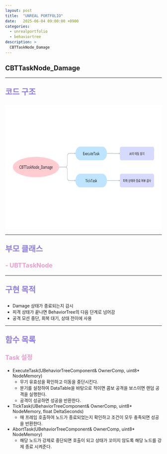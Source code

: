 ```yaml
---
layout: post
title:  "UNREAL PORTFOLIO"
date:   2025-06-04 09:00:00 +0900
categories:
  - unrealportfolio
  - behaviortree
description: >
  CBTTaskNode_Damage
---
```

## CBTTaskNode_Damage

---

<p style = "color:#8f7cee; font-size:25px; font-weight:bold">
코드 구조
</p>

<img src = "/assets/img/unrealportfolio/CBTTaskNode_Damage.png" width = "1000" height = "400">

---

<p style = "color:#8f7cee; font-size:25px; font-weight:bold">
부모 클래스
</p>

<p style = "color:#ed9ece; font-size:20px; font-weight:bold">
- UBTTaskNode
</p>

---

<p style = "color:#8f7cee; font-size:25px; font-weight:bold">
구현 목적
</p>

- Damage 상태가 종료되는지 감시
- 피격 상태가 끝나면 BehaviorTree의 다음 단계로 넘어감
- 공격 모션 중단, 회복 대기, 상태 전이에 사용

---

<p style = "color:#8f7cee; font-size:25px; font-weight:bold">
함수 목록
</p>

<p style = "color:#ed9ece; font-size:20px; font-weight:bold">
Task 설정
</p>


- ExecuteTask(UBehaviorTreeComponent& OwnerComp, uint8* NodeMemory)
  - 무기 유효성을 확인하고 이동을 중단시킨다.
  - 분기를 설정하여 DataTable을 바탕으로 적이면 콤보 공격을 보스이면 랜덤 공격을 실행한다.
  - 공격이 성공하면 성공을 반환한다.
- TickTask(UBehaviorTreeComponent& OwnerComp, uint8* NodeMemory, float DeltaSeconds)
  - 매 프레임 호출하여 노드가 종료되었는지 확인하고 조건이 모두 충족되면 성공을 반환한다.
- AbortTask(UBehaviorTreeComponent& OwnerComp, uint8* NodeMemory)
  - 해당 노드가 강제로 중단되면 호출이 되고 상태가 꼬이지 않도록 해당 노드를 강제 종료 시켜준다.